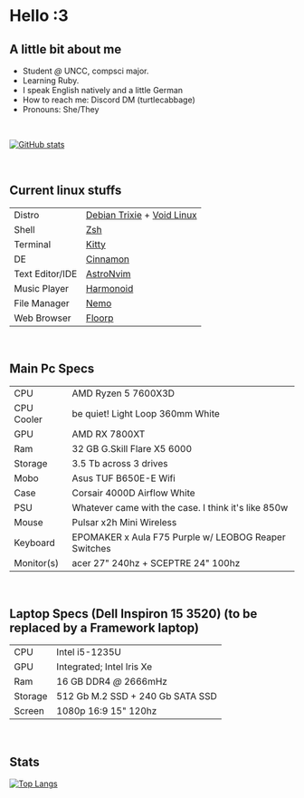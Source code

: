 # Hello :3

## A little bit about me

- Student *@* UNCC, compsci major.
- Learning Ruby.
- I speak English natively and a little German
- How to reach me: Discord DM (turtlecabbage)
- Pronouns: She/They
</br>

[![GitHub stats](https://github-readme-stats.vercel.app/api?username=tucab&theme=material-palenight)](https://github.com/anuraghazra/github-readme-stats)

</br>

## Current linux stuffs

| | |
| --- | --- |
| Distro | [Debian Trixie](https://debian.org/) + [Void Linux](https://voidlinux.org/) |
| Shell | [Zsh](https://www.zsh.org/) |
| Terminal | [Kitty](https://sw.kovidgoyal.net/kitty/) |
| DE | [Cinnamon](https://projects.linuxmint.com/cinnamon/) |
| Text Editor/IDE | [AstroNvim](https://astronvim.com/) |
| Music Player | [Harmonoid](https://harmonoid.com/) |
| File Manager | [Nemo](https://github.com/linuxmint/nemo)|
| Web Browser | [Floorp](https://floorp.app/en-US) |

</br>

## Main Pc Specs

| | |
| --- | --- |
| CPU | AMD Ryzen 5 7600X3D |
| CPU Cooler | be quiet! Light Loop 360mm White |
| GPU | AMD RX 7800XT |
| Ram | 32 GB G.Skill Flare X5 6000 |
| Storage | 3.5 Tb across 3 drives |
| Mobo | Asus TUF B650E-E Wifi |
| Case | Corsair 4000D Airflow White |
| PSU | Whatever came with the case. I think it's like 850w |
| Mouse | Pulsar x2h Mini Wireless |
| Keyboard | EPOMAKER x Aula F75 Purple w/ LEOBOG Reaper Switches |
| Monitor(s) | acer 27" 240hz + SCEPTRE 24" 100hz |

</br>

## Laptop Specs (Dell Inspiron 15 3520) (to be replaced by a Framework laptop)

| | |
| --- | --- |
| CPU | Intel i5-1235U |
| GPU | Integrated; Intel Iris Xe |
| Ram | 16 GB DDR4 *@* 2666mHz |
| Storage | 512 Gb M.2 SSD + 240 Gb SATA SSD |
| Screen | 1080p 16:9 15" 120hz |

</br>

## Stats

[![Top Langs](https://github-readme-stats.vercel.app/api/top-langs/?username=tucab&theme=material-palenight)](https://github.com/anuraghazra/github-readme-stats)
